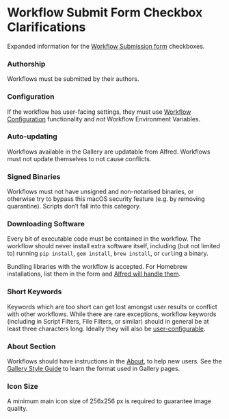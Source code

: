 # Workflow Submit Form Checkbox Clarifications

Expanded information for the [Workflow Submission form](https://github.com/alfredapp/gallery-edits/issues/new?template=01_submit_workflow.yml) checkboxes.

### Authorship

Workflows must be submitted by their authors.

### Configuration

If the workflow has user-facing settings, they must use [Workflow Configuration](https://www.alfredapp.com/help/workflows/user-configuration/) functionality and *not* Workflow Environment Variables.

### Auto-updating

Workflows available in the Gallery are updatable from Alfred. Workflows must not update themselves to not cause conflicts.

### Signed Binaries

Workflows must not have unsigned and non-notarised binaries, or otherwise try to bypass this macOS security feature (e.g. by removing quarantine). Scripts don’t fall into this category.

### Downloading Software

Every bit of executable code must be contained in the workflow. The workflow should never install extra software itself, including (but not limited to) running `pip install`, `gem install`, `brew install`, or `curl`ing a binary.

Bundling libraries with the workflow is accepted. For Homebrew installations, list them in the form and [Alfred will handle them](https://www.alfredapp.com/help/kb/dependencies/).

### Short Keywords

Keywords which are too short can get lost amongst user results or conflict with other workflows. While there are rare exceptions, workflow keywords (including in Script Filters, File Filters, or similar) should in general be at least three characters long. Ideally they will also be [user-configurable](https://www.alfredapp.com/help/workflows/advanced/keywords/#configurable).

### About Section

Workflows should have instructions in the [About](https://www.alfredapp.com/help/workflows/advanced/sharing-workflows/#about), to help new users. See the [Gallery Style Guide](https://github.com/alfredapp/gallery-edits/blob/main/Documentation/Workflow%20Page%20Style%20Guide.md) to learn the format used in Gallery pages.

### Icon Size

A minimum main icon size of 256x256 px is required to guarantee image quality.
